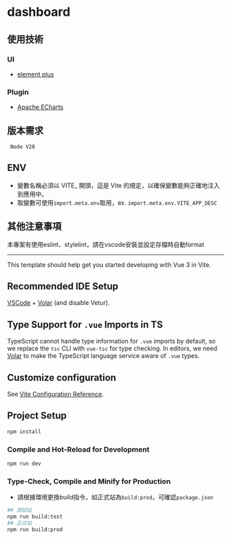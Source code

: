 # dashboard

## 使用技術

### UI
- [element plus](https://element-plus.org/zh-CN/)

### Plugin
- [Apache ECharts](https://echarts.apache.org/zh/index.html)


## 版本需求
```
 Node V20
```

## ENV
- 變數名稱必須以 VITE_ 開頭，這是 Vite 的規定，以確保變數能夠正確地注入到應用中。
- 取變數可使用`import.meta.env`取用，ex. `import.meta.env.VITE_APP_DESC`

## 其他注意事項
本專案有使用eslint、stylelint，請在vscode安裝並設定存檔時自動format

-------

This template should help get you started developing with Vue 3 in Vite.

## Recommended IDE Setup

[VSCode](https://code.visualstudio.com/) + [Volar](https://marketplace.visualstudio.com/items?itemName=Vue.volar) (and disable Vetur).

## Type Support for `.vue` Imports in TS

TypeScript cannot handle type information for `.vue` imports by default, so we replace the `tsc` CLI with `vue-tsc` for type checking. In editors, we need [Volar](https://marketplace.visualstudio.com/items?itemName=Vue.volar) to make the TypeScript language service aware of `.vue` types.

## Customize configuration

See [Vite Configuration Reference](https://vitejs.dev/config/).

## Project Setup

```sh
npm install
```

### Compile and Hot-Reload for Development

```sh
npm run dev
```

### Type-Check, Compile and Minify for Production
- 請根據環境更換build指令，如正式站為`build:prod`，可確認`package.json`

```sh
## 測試站
npm run build:test
## 正式站
npm run build:prod
```